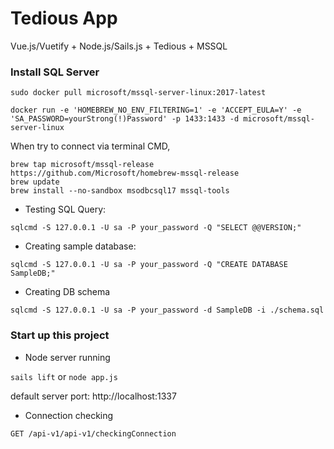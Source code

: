 # Tedious App

Vue.js/Vuetify + Node.js/Sails.js + Tedious + MSSQL


### Install SQL Server
```sudo docker pull microsoft/mssql-server-linux:2017-latest```

```docker run -e 'HOMEBREW_NO_ENV_FILTERING=1' -e 'ACCEPT_EULA=Y' -e 'SA_PASSWORD=yourStrong(!)Password' -p 1433:1433 -d microsoft/mssql-server-linux```

When try to connect via terminal CMD, 
```
brew tap microsoft/mssql-release https://github.com/Microsoft/homebrew-mssql-release
brew update
brew install --no-sandbox msodbcsql17 mssql-tools
```
-  Testing SQL Query:

 ```sqlcmd -S 127.0.0.1 -U sa -P your_password -Q "SELECT @@VERSION;"```

- Creating sample database:

```
sqlcmd -S 127.0.0.1 -U sa -P your_password -Q "CREATE DATABASE SampleDB;"
```

- Creating DB schema
```
sqlcmd -S 127.0.0.1 -U sa -P your_password -d SampleDB -i ./schema.sql
```

### Start up this project
- Node server running

`sails lift` or `node app.js`

default server port: http://localhost:1337

- Connection checking

`GET /api-v1/api-v1/checkingConnection`
